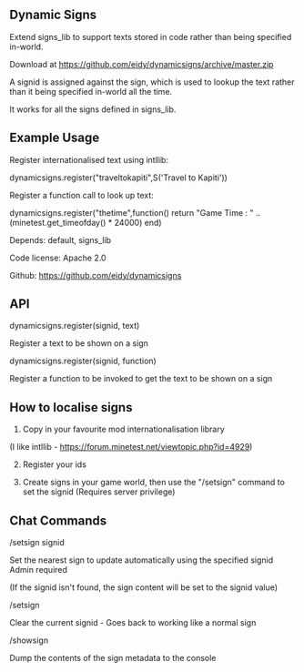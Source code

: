 Dynamic Signs
-------------
Extend signs_lib to support texts stored in code rather than being specified in-world.


Download at https://github.com/eidy/dynamicsigns/archive/master.zip


A signid is assigned against the sign, which is used to lookup the text rather than it being specified in-world all the time.

It works for all the signs defined in signs_lib.

Example Usage
-------------

Register internationalised text using intllib:

dynamicsigns.register("traveltokapiti",S('Travel to Kapiti'))

Register a function call to look up text:

dynamicsigns.register("thetime",function() return "Game Time : " .. (minetest.get_timeofday() * 24000)  end)


Depends: default, signs_lib
 
Code license: Apache 2.0

Github: https://github.com/eidy/dynamicsigns


API
---

dynamicsigns.register(signid, text)

Register a text to be shown on a sign 

dynamicsigns.register(signid, function)

Register a function to be invoked to get the text to be shown on a sign 

 
How to localise signs
---------------------

1. Copy in your favourite mod internationalisation library

(I like intllib - https://forum.minetest.net/viewtopic.php?id=4929)

2. Register your ids

3. Create signs in your game world, then use the "/setsign" command to set the signid
(Requires server privilege)


Chat Commands
-------------

/setsign signid

Set the nearest sign to update automatically using the specified signid
Admin required

(If the signid isn't found, the sign content will be set to the signid value)

/setsign

Clear the current signid - Goes back to working like a normal sign

/showsign

Dump the contents of the sign metadata to the console


